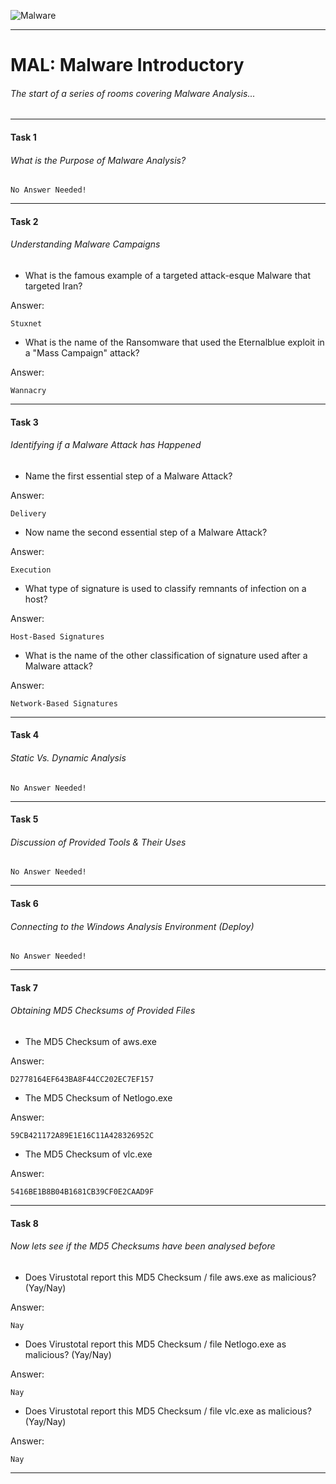 ![Malware](https://i.ibb.co/Y0NY521/AVG-SIGNAL-What-is-Malware-620x300-2.webp "Malware")

------------

# MAL: Malware Introductory

###### The start of a series of rooms covering Malware Analysis...

------------
#### Task 1
###### What is the Purpose of Malware Analysis?
```No Answer Needed!```

------------
#### Task 2
###### Understanding Malware Campaigns

- What is the famous example of a targeted attack-esque Malware that targeted Iran?

Answer:

```Stuxnet```


- What is the name of the Ransomware that used the Eternalblue exploit in a "Mass Campaign" attack?

Answer:

```Wannacry```

------------
#### Task 3
###### Identifying if a Malware Attack has Happened

 - Name the first essential step of a Malware Attack?

Answer:

```Delivery```


- Now name the second essential step of a Malware Attack?

Answer:

```Execution```


- What type of signature is used to classify remnants of infection on a host?

Answer:

```Host-Based Signatures```


- What is the name of the other classification of signature used after a Malware attack?

Answer:

```Network-Based Signatures```

------------
#### Task 4
###### Static Vs. Dynamic Analysis
```No Answer Needed!```

------------
#### Task 5
###### Discussion of Provided Tools & Their Uses
```No Answer Needed!```

------------
#### Task 6
###### Connecting to the Windows Analysis Environment (Deploy)
```No Answer Needed!```

------------
#### Task 7
###### Obtaining MD5 Checksums of Provided Files

- The MD5 Checksum of aws.exe

Answer:

```D2778164EF643BA8F44CC202EC7EF157```

- The MD5 Checksum of Netlogo.exe

Answer:

```59CB421172A89E1E16C11A428326952C```

- The MD5 Checksum of vlc.exe

Answer:

```5416BE1B8B04B1681CB39CF0E2CAAD9F```


------------
#### Task 8
###### Now lets see if the MD5 Checksums have been analysed before


- Does Virustotal report this MD5 Checksum / file aws.exe as malicious? (Yay/Nay)

Answer:

```Nay```

- Does Virustotal report this MD5 Checksum / file Netlogo.exe as malicious? (Yay/Nay)

Answer:

```Nay```

- Does Virustotal report this MD5 Checksum / file vlc.exe as malicious? (Yay/Nay)

Answer:

```Nay```

------------




